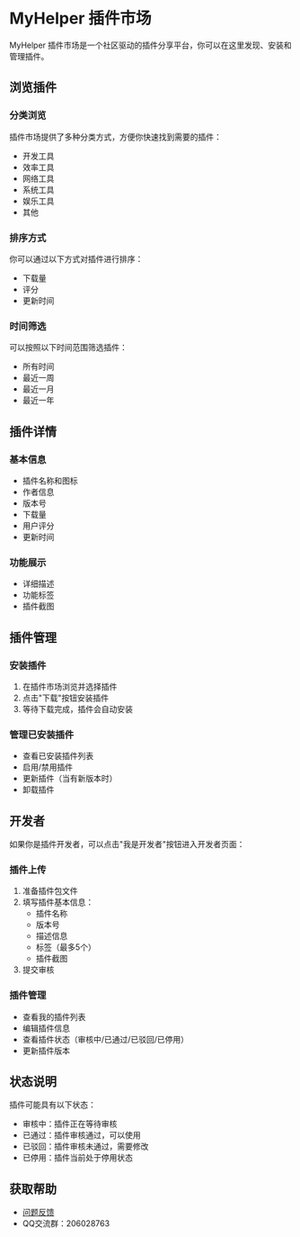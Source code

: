 # MyHelper 插件市场

MyHelper 插件市场是一个社区驱动的插件分享平台，你可以在这里发现、安装和管理插件。

## 浏览插件

### 分类浏览
插件市场提供了多种分类方式，方便你快速找到需要的插件：

- 开发工具
- 效率工具  
- 网络工具
- 系统工具
- 娱乐工具
- 其他

### 排序方式
你可以通过以下方式对插件进行排序：

- 下载量
- 评分
- 更新时间

### 时间筛选
可以按照以下时间范围筛选插件：

- 所有时间
- 最近一周
- 最近一月
- 最近一年

## 插件详情

### 基本信息
- 插件名称和图标
- 作者信息
- 版本号
- 下载量
- 用户评分
- 更新时间

### 功能展示
- 详细描述
- 功能标签
- 插件截图

## 插件管理

### 安装插件
1. 在插件市场浏览并选择插件
2. 点击"下载"按钮安装插件
3. 等待下载完成，插件会自动安装

### 管理已安装插件
- 查看已安装插件列表
- 启用/禁用插件
- 更新插件（当有新版本时）
- 卸载插件

## 开发者

如果你是插件开发者，可以点击"我是开发者"按钮进入开发者页面：

### 插件上传
1. 准备插件包文件
2. 填写插件基本信息：
   - 插件名称
   - 版本号
   - 描述信息
   - 标签（最多5个）
   - 插件截图
3. 提交审核

### 插件管理
- 查看我的插件列表
- 编辑插件信息
- 查看插件状态（审核中/已通过/已驳回/已停用）
- 更新插件版本

## 状态说明

插件可能具有以下状态：
- 审核中：插件正在等待审核
- 已通过：插件审核通过，可以使用
- 已驳回：插件审核未通过，需要修改
- 已停用：插件当前处于停用状态

## 获取帮助

- [问题反馈](https://github.com/MyHelperHub/myhelper/issues)
- QQ交流群：206028763